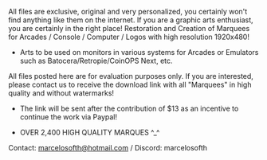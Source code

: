 All files are exclusive, original and very personalized, you certainly won't find anything like them on the internet. If you are a graphic arts enthusiast, you are certainly in the right place! Restoration and Creation of Marquees for Arcades / Console / Computer / Logos with high resolution 1920x480!

- Arts to be used on monitors in various systems for Arcades or Emulators such as Batocera/Retropie/CoinOPS Next, etc.

All files posted here are for evaluation purposes only. If you are interested, please contact us to receive the download link with all "Marquees" in high quality and without watermarks!
* The link will be sent after the contribution of $13 as an incentive to continue the work via Paypal!

* OVER 2,400 HIGH QUALITY MARQUES ^_^

Contact: marcelosofth@hotmail.com / Discord: marcelosofth
